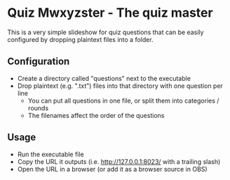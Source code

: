 # Quiz Mwxyzster - The quiz master

This is a very simple slideshow for quiz questions that can be
easily configured by dropping plaintext files into a folder.

## Configuration

* Create a directory called "questions" next to the executable
* Drop plaintext (e.g. ".txt") files into that directory with one
  question per line
  * You can put all questions in one file, or split them into
    categories / rounds
  * The filenames affect the order of the questions

## Usage

* Run the executable file
* Copy the URL it outputs (i.e. http://127.0.0.1:8023/ with a trailing slash)
* Open the URL in a browser (or add it as a browser source in OBS)
